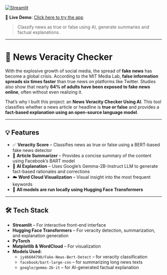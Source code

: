 [![Streamlit](https://static.streamlit.io/badges/streamlit_badge_black_white.svg)](https://news-veracity-checker-parshwa-nandu.streamlit.app/)

🔗 **Live Demo**: [Click here to try the app](https://news-veracity-checker-parshwa-nandu.streamlit.app/)

> Classify news as true or false using AI, generate summaries and factual explanations.

---

# 📰 News Veracity Checker

With the explosive growth of social media, the spread of **fake news** has become a global crisis. According to the MIT Media Lab, **false information spreads six times faster** than true news on platforms like Twitter. Studies also show that nearly **64% of adults have been exposed to fake news online**, often without even realizing it.

That’s why I built this project: an **News Veracity Checker Using AI**. This tool classifies whether a news article or headline is **true or false** and provides a **fact-based explanation using an open-source language model**.

---

## 💡 Features

- ✅ **Veracity Score** – Classifies news as true or false using a BERT-based fake news detector
- 📃 **Article Summarizer** – Provides a concise summary of the content using Facebook’s BART model
- 🤖 **AI Explanation** – Uses Google’s Gemma-2B-Instruct LLM to generate fact-based rationales and corrections
- ☁️ **Word Cloud Visualization** – Visual insight into the most frequent keywords
- 🧠 **All models are run locally using Hugging Face Transformers**

---

## 🛠️ Tech Stack

- **Streamlit** – For interactive front-end interface
- **Hugging Face Transformers** – For veracity detection, summarization, and explanation generation
- **PyTorch**
- **Matplotlib & WordCloud** – For visualization
- **Models Used:**
  - `jy46604790/Fake-News-Bert-Detect` – for veracity classification
  - `facebook/bart-large-cnn` – for summarizing long news texts
  - `google/gemma-2b-it` – for AI-generated factual explanation
